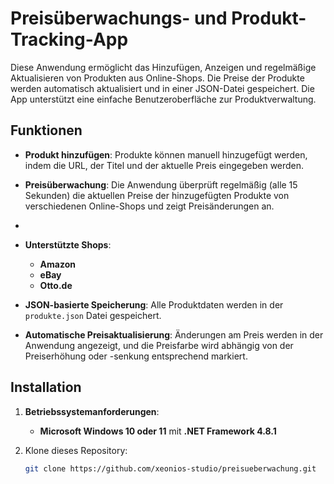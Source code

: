 # Preisüberwachungs- und Produkt-Tracking-App

Diese Anwendung ermöglicht das Hinzufügen, Anzeigen und regelmäßige Aktualisieren von Produkten aus Online-Shops. Die Preise der Produkte werden automatisch aktualisiert und in einer JSON-Datei gespeichert. Die App unterstützt eine einfache Benutzeroberfläche zur Produktverwaltung.

## Funktionen

- **Produkt hinzufügen**: Produkte können manuell hinzugefügt werden, indem die URL, der Titel und der aktuelle Preis eingegeben werden.
- **Preisüberwachung**: Die Anwendung überprüft regelmäßig (alle 15 Sekunden) die aktuellen Preise der hinzugefügten Produkte von verschiedenen Online-Shops und zeigt Preisänderungen an.
- 
- **Unterstützte Shops**:
  - **Amazon**
  - **eBay**
  - **Otto.de**

- **JSON-basierte Speicherung**: Alle Produktdaten werden in der `produkte.json` Datei gespeichert.
- **Automatische Preisaktualisierung**: Änderungen am Preis werden in der Anwendung angezeigt, und die Preisfarbe wird abhängig von der Preiserhöhung oder -senkung entsprechend markiert.

## Installation

1. **Betriebssystemanforderungen**:
   - **Microsoft Windows 10 oder 11** mit **.NET Framework 4.8.1**
   
2. Klone dieses Repository:

   ```bash
   git clone https://github.com/xeonios-studio/preisueberwachung.git
